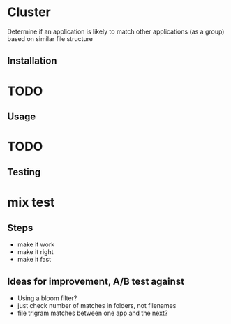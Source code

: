 # Cluster

Determine if an application is likely to match other applications (as a group) based on similar file structure

## Installation

# TODO

## Usage

# TODO

## Testing

# mix test

## Steps
- make it work
- make it right
- make it fast

## Ideas for improvement, A/B test against

- Using a bloom filter?
- just check number of matches in folders, not filenames
- file trigram matches between one app and the next?
